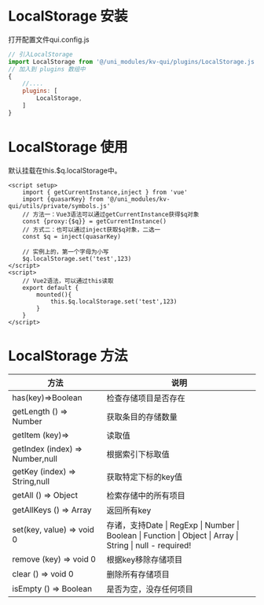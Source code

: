 # LocalStorage 安装

打开配置文件qui.config.js

```javascript
// 引入LocalStorage
import LocalStorage from '@/uni_modules/kv-qui/plugins/LocalStorage.js'
// 加入到 plugins 数组中
{
    //....
    plugins: [
		LocalStorage,
	]
}
```

# LocalStorage 使用

默认挂载在this.$q.localStorage中。

```vue
<script setup>
    import { getCurrentInstance,inject } from 'vue'
    import {quasarKey} from '@/uni_modules/kv-qui/utils/private/symbols.js'
    // 方法一：Vue3语法可以通过getCurrentInstance获得$q对象
    const {proxy:{$q}} = getCurrentInstance()
    // 方式二：也可以通过inject获取$q对象，二选一
    const $q = inject(quasarKey)
    
    // 实例上的，第一个字母为小写
    $q.localStorage.set('test',123)
</script>
<script>
    // Vue2语法，可以通过this读取
    export default {
        mounted(){
            this.$q.localStorage.set('test',123)
        }
    }
</script>
```

# LocalStorage 方法

| 方法                            | 说明                                                         |
| ------------------------------- | ------------------------------------------------------------ |
| has(key)=>Boolean               | 检查存储项目是否存在                                         |
| getLength () => Number          | 获取条目的存储数量                                           |
| getItem (key)=>                 | 读取值                                                       |
| getIndex (index) => Number,null | 根据索引下标取值                                             |
| getKey (index) => String,null   | 获取特定下标的key值                                          |
| getAll () => Object             | 检索存储中的所有项目                                         |
| getAllKeys () => Array          | 返回所有key                                                  |
| set(key, value) => void 0       | 存诸，支持Date \| RegExp \| Number \| Boolean \| Function \| Object \| Array \| String \| null - required! |
| remove (key) => void 0          | 根据key移除存储项目                                          |
| clear () => void 0              | 删除所有存储项目                                             |
| isEmpty () => Boolean           | 是否为空，没存任何项目                                       |

